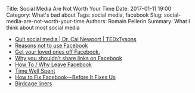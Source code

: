 Title: Social Media Are Not Worth Your Time 
Date: 2017-01-11 19:00
Category: What's bad about
Tags: social media, facebook
Slug: social-media-are-not-worth-your-time
Authors: Romain Pellerin
Summary: What I think about most social media

- [Quit social media | Dr. Cal Newport | TEDxTysons](https://www.youtube.com/watch?v=3E7hkPZ-HTk)
- [Reasons not to use Facebook](https://stallman.org/facebook.html)
- [Get your loved ones off Facebook.](http://www.salimvirani.com/facebook/)
- [Why you shouldn’t share links on Facebook](https://medium.com/@intideceukelaire/why-you-shouldnt-share-links-on-facebook-f317ba4aa58b)
- [How To / Why Leave Facebook](http://nickbriz.com/facebook/)
- [Time Well Spent](http://www.timewellspent.io/)
- [How to Fix Facebook—Before It Fixes Us](https://washingtonmonthly.com/magazine/january-february-march-2018/how-to-fix-facebook-before-it-fixes-us/)
- [Birdcage liners](https://www.joelonsoftware.com/2018/01/12/birdcage-liners/)
